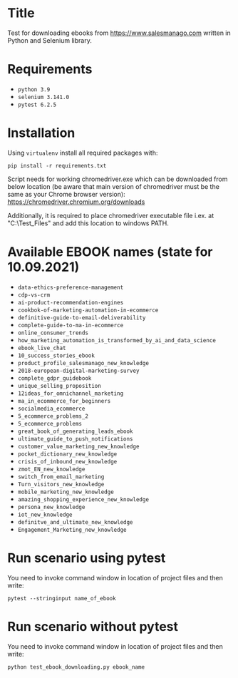 # Title

Test for downloading ebooks from https://www.salesmanago.com written in Python and Selenium library.

# Requirements

* `python 3.9`
* `selenium 3.141.0`
* `pytest 6.2.5`

# Installation

Using `virtualenv` install all required packages with:

```commandline
pip install -r requirements.txt
```

Script needs for working chromedriver.exe which can be downloaded from below location (be aware that main version 
of chromedriver must be the same as your Chrome browser version):
https://chromedriver.chromium.org/downloads

Additionally, it is required to place chromedriver executable file i.ex. at "C:\Test_Files" 
and add this location to windows PATH.

# Available EBOOK names (state for 10.09.2021)

* `data-ethics-preference-management`
* `cdp-vs-crm`
* `ai-product-recommendation-engines`
* `cookbok-of-marketing-automation-in-ecommerce`
* `definitive-guide-to-email-deliverability`
* `complete-guide-to-ma-in-ecommerce`
* `online_consumer_trends`
* `how_marketing_automation_is_transformed_by_ai_and_data_science`
* `ebook_live_chat`
* `10_success_stories_ebook`
* `product_profile_salesmanago_new_knowledge`
* `2018-european-digital-marketing-survey`
* `complete_gdpr_guidebook`
* `unique_selling_proposition`
* `12ideas_for_omnichannel_marketing`
* `ma_in_ecommerce_for_beginners`
* `socialmedia_ecommerce`
* `5_ecommerce_problems_2`
* `5_ecommerce_problems`
* `great_book_of_generating_leads_ebook`
* `ultimate_guide_to_push_notifications`
* `customer_value_marketing_new_knowledge`
* `pocket_dictionary_new_knowledge`
* `crisis_of_inbound_new_knowledge`
* `zmot_EN_new_knowledge`
* `switch_from_email_marketing`
* `Turn_visitors_new_knowledge`
* `mobile_marketing_new_knowledge`
* `amazing_shopping_experience_new_knowledge`
* `persona_new_knowledge`
* `iot_new_knowledge`
* `definitve_and_ultimate_new_knowledge`
* `Engagement_Marketing_new_knowledge`

# Run scenario using pytest

You need to invoke command window in location of project files and then write:
```commandline
pytest --stringinput name_of_ebook
```

# Run scenario without pytest

You need to invoke command window in location of project files and then write:
```commandline
python test_ebook_downloading.py ebook_name
```
